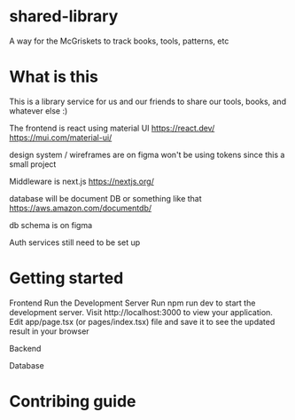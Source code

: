# shared-library
A way for the McGriskets to track books, tools, patterns, etc 


# What is this
This is a library service for us and our friends to share our tools, books, and whatever else :)

The frontend is react using material UI
https://react.dev/
https://mui.com/material-ui/

design system / wireframes are on figma 
won't be using tokens since this a small project

Middleware is next.js 
https://nextjs.org/

database will be document DB or something like that
https://aws.amazon.com/documentdb/ 

db schema is on figma

Auth services still need to be set up

# Getting started

Frontend
    Run the Development Server
    Run npm run dev to start the development server.
    Visit http://localhost:3000 to view your application.
    Edit app/page.tsx (or pages/index.tsx) file and save it to see the updated result in your browser

Backend

Database


# Contribing guide 
